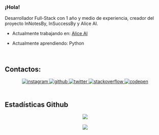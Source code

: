 ### ¡Hola!
Desarrollador Full-Stack con 1 año y medio de experiencia, creador del proyecto InNotesBy, InSuccessBy y Alice AI.  
  

- Actualmente trabajando en: [Alice AI]()  
  

- Actualmente aprendiendo: Python  

<br/>  


## Contactos:
<div align="center">
<a href="https://instagram.com/Inbydev" target="_blank">
<img src=https://img.shields.io/badge/instagram-%23000000.svg?&style=for-the-badge&logo=instagram&logoColor=white alt=instagram style="margin-bottom: 5px;" />
</a>
<a href="https://github.com/Inbydev" target="_blank">
<img src=https://img.shields.io/badge/github-%2324292e.svg?&style=for-the-badge&logo=github&logoColor=white alt=github style="margin-bottom: 5px;" />
</a>
<a href="https://twitter.com/Inbydev" target="_blank">
<img src=https://img.shields.io/badge/twitter-%2300acee.svg?&style=for-the-badge&logo=twitter&logoColor=white alt=twitter style="margin-bottom: 5px;" />
</a>
<a href="https://stackoverflow.com/users/Inbydev" target="_blank">
<img src=https://img.shields.io/badge/stackoverflow-%23F28032.svg?&style=for-the-badge&logo=stackoverflow&logoColor=white alt=stackoverflow style="margin-bottom: 5px;" />
</a>
<a href="https://codepen.com/Inbydev" target="_blank">
<img src=https://img.shields.io/badge/codepen-%23131417.svg?&style=for-the-badge&logo=codepen&logoColor=white alt=codepen style="margin-bottom: 5px;" />
</a>  
</div>  


<br/>  


## Estadísticas Github
<div align="center"><img src="https://github-readme-stats.vercel.app/api?username=Inbydev&show_icons=true&count_private=true&hide_border=true" align="center" /></div>  

<br/>  


<div align="center"><img src="https://spotify-github-profile.vercel.app/api/view?uid=22q7plo6om5cuj6cscpuis42a&cover_image=false&theme=default&show_offline=false&background_color=121212&interchange=false&bar_color=891fe0&bar_color_cover=true" /></div>  
